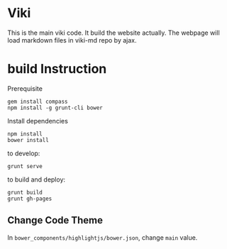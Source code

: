 # Viki

This is the main viki code. It build the website actually.
The webpage will load markdown files in viki-md repo by ajax.

# build Instruction

Prerequisite

```
gem install compass
npm install -g grunt-cli bower
```

Install dependencies

```
npm install
bower install
```

to develop:

```
grunt serve
```

to build and deploy:

```
grunt build
grunt gh-pages
```

## Change Code Theme

In `bower_components/highlightjs/bower.json`, change `main` value.
